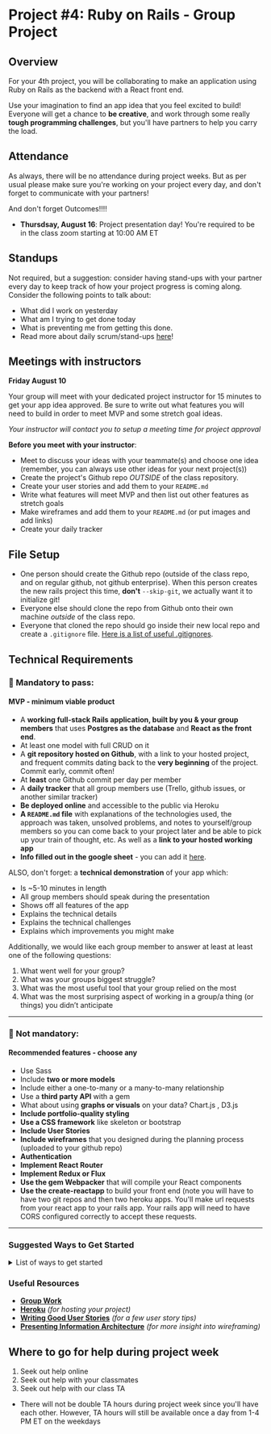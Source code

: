 # Project #4: Ruby on Rails - Group Project

## Overview

For your 4th project, you will be collaborating to make an application using Ruby on Rails as the backend with a React front end.

Use your imagination to find an app idea that you feel excited to build! Everyone will get a chance to **be creative**, and work through some really **tough programming challenges**, but you'll have partners to help you carry the load.

## Attendance

As always, there will be no attendance during project weeks. But as per usual please make sure you're working on your project every day, and don't forget to communicate with your partners!

And don't forget Outcomes!!!!

- **Thursdsay, August 16**: Project presentation day! You're required to be in the class zoom starting at 10:00 AM ET

## Standups

Not required, but a suggestion: consider having stand-ups with your partner every day to keep track of how your project progress is coming along. Consider the following points to talk about:

  - What did I work on yesterday
  - What am I trying to get done today
  - What is preventing me from getting this done.
  - Read more about daily scrum/stand-ups [here](/unit_3/w08d01/morning_exercise)!

## Meetings with instructors

**Friday August 10**

Your group will meet with your dedicated project instructor for 15 minutes to get your app idea approved. Be sure to write out what features you will need to build in order to meet MVP and some stretch goal ideas.

_Your instructor will contact you to setup a meeting time for project approval_

**Before you meet with your instructor**: 

   - Meet to discuss your ideas with your teammate(s) and choose one idea (remember, you can always use other ideas for your next project(s))
   - Create the project's Github repo *OUTSIDE* of the class repository.
   - Create your user stories and add them to your `README.md`
   - Write what features will meet MVP and then list out other features as stretch goals
   - Make wireframes and add them to your `README.md` (or put images and add links)
   - Create your daily tracker

## File Setup
- One person should create the Github repo (outside of the class repo, and on regular github, not github enterprise). When this person creates the new rails project this time, **don't** `--skip-git`, we actually want it to initialize git! 
- Everyone else should clone the repo from Github onto their own machine *outside* of the class repo.
- Everyone that cloned the repo should go inside their new local repo and create a `.gitignore` file. [Here is a list of useful .gitignores](https://github.com/github/gitignore).

## Technical Requirements
### &#x1F534; Mandatory to pass:
#### MVP - minimum viable product

* A **working full-stack Rails application, built by you & your group members** that uses **Postgres as the database** and **React as the front end**. 
* At least one model with full CRUD on it
* A **git repository hosted on Github**, with a link to your hosted project,  and frequent commits dating back to the **very beginning** of the project. Commit early, commit often!
* At **least** one Github commit per day per member
* A **daily tracker** that all group members use (Trello, github issues, or another similar tracker)
* **Be deployed online** and accessible to the public via Heroku
* **A ``README.md`` file** with explanations of the technologies used, the approach was taken, unsolved problems, and notes to yourself/group members so you can come back to your project later and be able to pick up your train of thought, etc. As well as a **link to your hosted working app**
* **Info filled out in the google sheet** - you can add it [here](https://docs.google.com/spreadsheets/u/1/d/1nwHLf7zIangGmKpxXCu1t7BQHNlXDEy3owYEBmrvLYc/edit?usp=drive_web&ouid=112602722655819861257).

ALSO, don't forget: a **technical demonstration** of your app which:

  * Is ~5-10 minutes in length
  * All group members should speak during the presentation
  * Shows off all features of the app
  * Explains the technical details
  * Explains the technical challenges
  * Explains which improvements you might make

Additionally, we would like each group member to answer at least at least one of the following questions:

1) What went well for your group?
2) What was your groups biggest struggle?
3) What was the most useful tool that your group relied on the most
4) What was the most surprising aspect of working in a group/a thing (or things) you didn’t anticipate

  ---
### &#x1F535; Not mandatory:
#### Recommended features - choose any

* Use Sass
* Include **two or more models**
* Include either a one-to-many or a many-to-many relationship
* Use a **third party API** with a gem
* What about using **graphs or visuals** on your data? Chart.js , D3.js
* **Include portfolio-quality styling**
* **Use a CSS framework** like skeleton or bootstrap
* **Include User Stories**
* **Include wireframes** that you designed during the planning process (uploaded to your github repo)
* **Authentication**
* **Implement React Router** 
* **Implement Redux or Flux** 
* **Use the gem Webpacker** that will compile your React components
* **Use the create-reactapp** to build your front end (note you will have to have two git repos and then two heroku apps. You'll make url requests from your react app to your rails app. Your rails app will need to have CORS configured correctly to accept these requests.


---

### Suggested Ways to Get Started

<details><summary>List of ways to get started</summary>

* **Wireframe** Make a drawing of what your app will look like on each page of your application (what does it look like as soon as you log on to the site? What does it look like once a user logs in, etc.).

<br>

* **Break the project down into different components** (data, presentation, views, style, DOM manipulation) and brainstorm each component individually.

<br>

* Create your **user stories**

<br>

* Create a **Trello board** and break down the user stories into cards

<br>

* **Use your Development Tools** (console.log, inspector, alert statements, etc) to debug and solve problems

<br>

* Work through the lessons in class for help and inspiration! Think about adding relevant code to your application each day - you are given 5 days so that you can work on it in small chunks, COMMIT OFTEN. We will be looking at your commit dates and comments are part of your scoring.

<br>

* **Commit early, commit often.** Don’t be afraid to break something because you can always go back in time to a previous version.

<br>

* **Consult documentation resources** (MDN, jQuery, etc.) at home to better understand what you’ll be getting into.

<br>

* **Don’t be afraid to write code that you know you will have to remove later.** Create temporary elements (buttons, links, etc) that trigger events if real data is not available. For example, if you’re trying to figure out how to change some text when the game is over but you haven’t solved the win/lose game logic, you can create a button to simulate that until then.

</details>

### Useful Resources

* **[Group Work](/projects/project_3/working_in_groups.md)**
* **[Heroku](http://www.heroku.com)** _(for hosting your project)_
* **[Writing Good User Stories](http://www.mariaemerson.com/user-stories/)** _(for a few user story tips)_
* **[Presenting Information Architecture](http://webstyleguide.com/wsg3/3-information-architecture/4-presenting-information.html)** _(for more insight into wireframing)_

## Where to go for help during project week

1. Seek out help online
2. Seek out help with your classmates
3. Seek out help with our class TA
  - There will not be double TA hours during project week since you'll have each other. However, TA hours will still be available once a day from 1-4 PM ET on the weekdays
